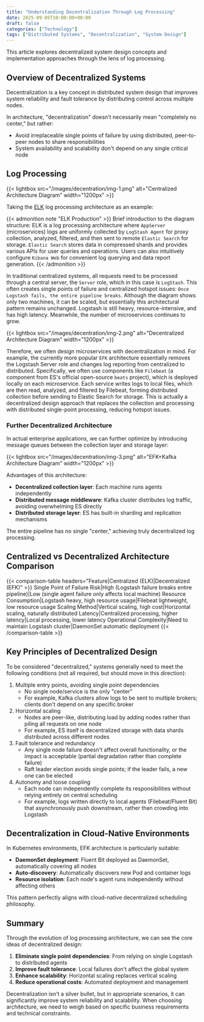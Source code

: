```yaml
---
title: "Understanding Decentralization Through Log Processing"
date: 2025-09-05T10:00:00+08:00
draft: false
categories: ["Technology"]
tags: ["Distributed Systems", "Decentralization", "System Design"]
---
```


This article explores decentralized system design concepts and implementation approaches through the lens of log processing.

## Overview of Decentralized Systems

Decentralization is a key concept in distributed system design that improves system reliability and fault tolerance by distributing control across multiple nodes.

In architecture, "decentralization" doesn't necessarily mean "completely no center," but rather:
- Avoid irreplaceable single points of failure by using distributed, peer-to-peer nodes to share responsibilities
- System availability and scalability don't depend on any single critical node

## Log Processing
{{< lightbox src="/images/decentration/img-1.png" alt="Centralized Architecture Diagram" width="1200px" >}}

Taking the [ELK](https://www.elastic.co/elastic-stack) log processing architecture as an example:

{{< admonition note "ELK Production" >}}
Brief introduction to the diagram structure:
ELK is a log processing architecture where `AppServer` (microservices) logs are uniformly collected by `LogStash Agent` for proxy collection, analyzed, filtered, and then sent to remote `Elastic Search` for storage.
`Elastic Search` stores data in compressed shards and provides various APIs for user queries and operations. Users can also intuitively configure `Kibana Web` for convenient log querying and data report generation.
{{< /admonition >}}

In traditional centralized systems, all requests need to be processed through a central server, the `Server` role, which in this case is `LogStash`. This often creates single points of failure and centralized hotspot issues: `Once Logstash fails, the entire pipeline breaks`. Although the diagram shows only two machines, it can be scaled, but essentially this architectural pattern remains unchanged. Logstash is still heavy, resource-intensive, and has high latency. Meanwhile, the number of microservices continues to grow.

{{< lightbox src="/images/decentration/img-2.png" alt="Decentralized Architecture Diagram" width="1200px" >}}

Therefore, we often design microservices with decentralization in mind. For example, the currently more popular `EFK` architecture essentially removes the Logstash Server role and changes log reporting from centralized to distributed.
Specifically, we often use components like `Filebeat` (a component from ES's official open-source `beats` project), which is deployed locally on each microservice. Each service writes logs to local files, which are then read, analyzed, and filtered by Filebeat, forming distributed collection before sending to Elastic Search for storage. This is actually a decentralized design approach that replaces the collection and processing with distributed single-point processing, reducing hotspot issues.

### Further Decentralized Architecture

In actual enterprise applications, we can further optimize by introducing message queues between the collection layer and storage layer:

{{< lightbox src="/images/decentration/img-3.png" alt="EFK+Kafka Architecture Diagram" width="1200px" >}}

Advantages of this architecture:
- **Decentralized collection layer**: Each machine runs agents independently
- **Distributed message middleware**: Kafka cluster distributes log traffic, avoiding overwhelming ES directly
- **Distributed storage layer**: ES has built-in sharding and replication mechanisms

The entire pipeline has no single "center," achieving truly decentralized log processing.

## Centralized vs Decentralized Architecture Comparison

{{< comparison-table headers="Feature|Centralized (ELK)|Decentralized (EFK)" >}}
Single Point of Failure Risk|High (Logstash failure breaks entire pipeline)|Low (single agent failure only affects local machine)
Resource Consumption|Logstash heavy, high resource usage|Filebeat lightweight, low resource usage
Scaling Method|Vertical scaling, high cost|Horizontal scaling, naturally distributed
Latency|Centralized processing, higher latency|Local processing, lower latency
Operational Complexity|Need to maintain Logstash cluster|DaemonSet automatic deployment
{{< /comparison-table >}}

## Key Principles of Decentralized Design
To be considered "decentralized," systems generally need to meet the following conditions (not all required, but should move in this direction):
1. Multiple entry points, avoiding single point dependencies
   - No single node/service is the only "center"
   - For example, Kafka clusters allow logs to be sent to multiple brokers; clients don't depend on any specific broker
2. Horizontal scaling
   - Nodes are peer-like, distributing load by adding nodes rather than piling all requests on one node
   - For example, ES itself is decentralized storage with data shards distributed across different nodes
3. Fault tolerance and redundancy
   - Any single node failure doesn't affect overall functionality, or the impact is acceptable (partial degradation rather than complete failure)
   - Raft leader election avoids single points; if the leader fails, a new one can be elected
4. Autonomy and loose coupling
   - Each node can independently complete its responsibilities without relying entirely on central scheduling
   - For example, logs written directly to local agents (Filebeat/Fluent Bit) that asynchronously push downstream, rather than crowding into Logstash

## Decentralization in Cloud-Native Environments

In Kubernetes environments, EFK architecture is particularly suitable:

- **DaemonSet deployment**: Fluent Bit deployed as DaemonSet, automatically covering all nodes
- **Auto-discovery**: Automatically discovers new Pod and container logs
- **Resource isolation**: Each node's agent runs independently without affecting others

This pattern perfectly aligns with cloud-native decentralized scheduling philosophy.

## Summary

Through the evolution of log processing architecture, we can see the core ideas of decentralized design:

1. **Eliminate single point dependencies**: From relying on single Logstash to distributed agents
2. **Improve fault tolerance**: Local failures don't affect the global system
3. **Enhance scalability**: Horizontal scaling replaces vertical scaling
4. **Reduce operational costs**: Automated deployment and management

Decentralization isn't a silver bullet, but in appropriate scenarios, it can significantly improve system reliability and scalability. When choosing architecture, we need to weigh based on specific business requirements and technical constraints.
